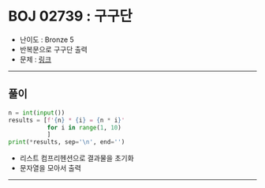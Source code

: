 # BOJ 02739 : 구구단
- 난이도 : Bronze 5
- 반복문으로 구구단 출력
- 문제 : [링크](https://www.acmicpc.net/problem/2739)

---  

## 풀이
```python
n = int(input())
results = [f'{n} * {i} = {n * i}'
           for i in range(1, 10)
           ]
print(*results, sep='\n', end='')

```
- 리스트 컴프리헨션으로 결과물을 초기화
- 문자열을 모아서 출력

---
